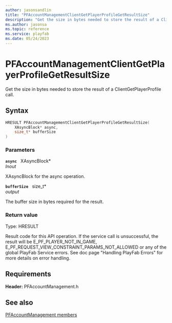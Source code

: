 ```yaml
---
author: jasonsandlin
title: "PFAccountManagementClientGetPlayerProfileGetResultSize"
description: "Get the size in bytes needed to store the result of a ClientGetPlayerProfile call."
ms.author: jasonsa
ms.topic: reference
ms.service: playfab
ms.date: 05/24/2023
---
```


# PFAccountManagementClientGetPlayerProfileGetResultSize  

Get the size in bytes needed to store the result of a ClientGetPlayerProfile call.  

## Syntax  
  
```cpp
HRESULT PFAccountManagementClientGetPlayerProfileGetResultSize(  
    XAsyncBlock* async,  
    size_t* bufferSize  
)  
```  
  
### Parameters  
  
**`async`** &nbsp; XAsyncBlock*  
*_Inout_*  
  
XAsyncBlock for the async operation.  
  
**`bufferSize`** &nbsp; size_t*  
*output*  
  
The buffer size in bytes required for the result.  
  
  
### Return value
Type: HRESULT
  
Result code for this API operation. If the service call is unsuccessful, the result will be E_PF_PLAYER_NOT_IN_GAME, E_PF_REQUEST_VIEW_CONSTRAINT_PARAMS_NOT_ALLOWED or any of the global PlayFab Service errors. See doc page "Handling PlayFab Errors" for more details on error handling.
  
  
## Requirements  
  
**Header:** PFAccountManagement.h
  
## See also  
[PFAccountManagement members](../pfaccountmanagement_members.md)  

  
  
